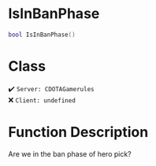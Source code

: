 # IsInBanPhase
```lua
bool IsInBanPhase()
```
# Class
✔️ `Server: CDOTAGamerules`  
❌ `Client: undefined`  

# Function Description
Are we in the ban phase of hero pick?
